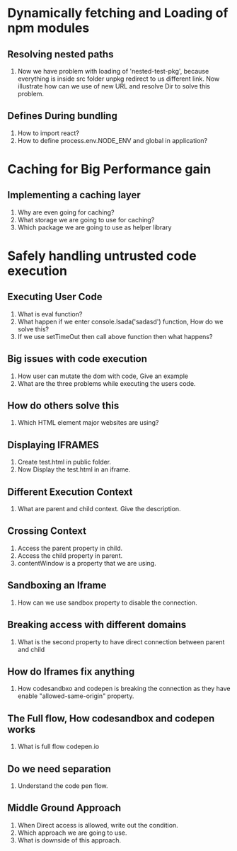 # Dynamically fetching and Loading of npm modules

## Resolving nested paths

1. Now we have problem with loading of 'nested-test-pkg', because everything is inside src folder unpkg redirect to us different link. Now illustrate how can we use of new URL and resolve Dir to solve this problem.

## Defines During bundling

1. How to import react?
2. How to define process.env.NODE_ENV and global in application?

# Caching for Big Performance gain

## Implementing a caching layer

1. Why are even going for caching?
2. What storage we are going to use for caching?
3. Which package we are going to use as helper library

# Safely handling untrusted code execution

## Executing User Code

1. What is eval function?
2. What happen if we enter console.lsada('sadasd') function, How do we solve this?
3. If we use setTimeOut then call above function then what happens?

## Big issues with code execution

1. How user can mutate the dom with code, Give an example
2. What are the three problems while executing the users code.

## How do others solve this

1. Which HTML element major websites are using?

## Displaying IFRAMES

1. Create test.html in public folder.
2. Now Display the test.html in an iframe.

## Different Execution Context

1. What are parent and child context. Give the description.

## Crossing Context

1. Access the parent property in child.
2. Access the child property in parent.
3. contentWindow is a property that we are using.

## Sandboxing an Iframe

1. How can we use sandbox property to disable the connection.

## Breaking access with different domains

1. What is the second property to have direct connection between parent and child

## How do Iframes fix anything

1. How codesandbxo and codepen is breaking the connection as they have enable "allowed-same-origin" property.

## The Full flow, How codesandbox and codepen works

1. What is full flow codepen.io

## Do we need separation

1. Understand the code pen flow.

## Middle Ground Approach

1. When Direct access is allowed, write out the condition.
2. Which approach we are going to use.
3. What is downside of this approach.
